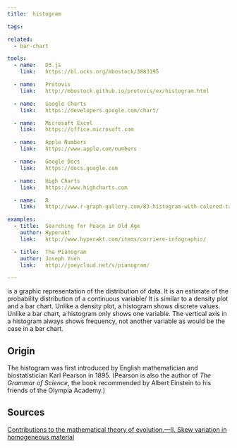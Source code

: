 ```yaml
---
title:  histogram

tags:

related:
  - bar-chart

tools:
  - name:   D3.js
    link:   https://bl.ocks.org/mbostock/3883195

  - name:   Protovis
    link:   http://mbostock.github.io/protovis/ex/histogram.html

  - name:   Google Charts
    link:   https://developers.google.com/chart/

  - name:   Microsoft Excel
    link:   https://office.microsoft.com

  - name:   Apple Numbers
    link:   https://www.apple.com/numbers

  - name:   Google Docs
    link:   https://docs.google.com

  - name:   High Charts
    link:   https://www.highcharts.com

  - name:   R
    link:   http://www.r-graph-gallery.com/83-histogram-with-colored-tail/

examples:
  - title:  Searching for Peace in Old Age
    author: Hyperakt
    link:   http://www.hyperakt.com/items/corriere-infographic/

  - title:  The Pianogram
    author: Joseph Yuen
    link:   http://joeycloud.net/v/pianogram/

---
```


is a graphic representation of the distribution of data. It is an estimate of the probability distribution of a continuous variable/ It is similar to a density plot and a bar chart. Unlike a density plot, a histogram shows discrete values. Unlike a bar chart, a histogram only shows one variable. The vertical axis in a histogram always shows frequency, not another variable as would be the case in a bar chart.

<!--more-->

## Origin
The histogram was first introduced by English mathematician and biostatistician Karl Pearson in 1895. (Pearson is also the author of *The Grammar of Science*, the book recommended by Albert Einstein to his friends of the Olympia Academy.)

## Sources
[Contributions to the mathematical theory of evolution.—II. Skew variation in homogeneous material](http://rsta.royalsocietypublishing.org/content/186/343)
